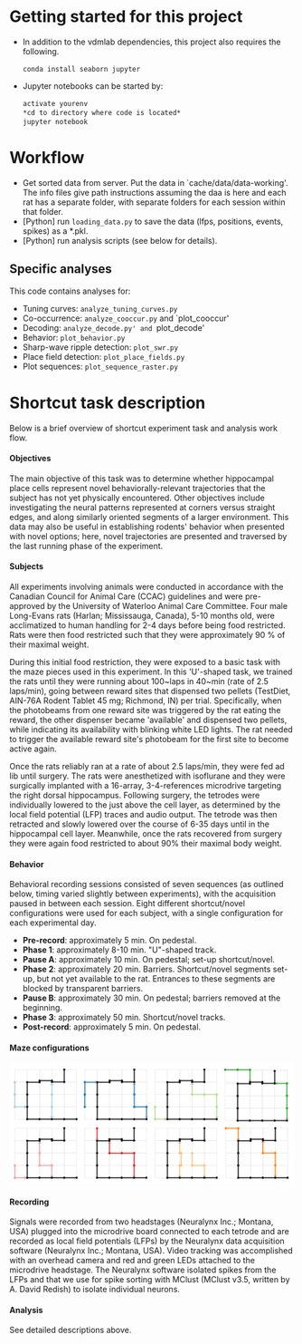 Getting started for this project
================================

* In addition to the vdmlab dependencies, 
  this project also requires the following.

  ```
  conda install seaborn jupyter
  ```

* Jupyter notebooks can be started by:

  ```
  activate yourenv
  *cd to directory where code is located*
  jupyter notebook
  ```

Workflow
========

* Get sorted data from server. Put the data in `cache/data/data-working'. 
  The info files give path instructions assuming the daa is here and each rat has 
  a separate folder, with separate folders for each session within that folder.
* [Python] run `loading_data.py` to save the data 
  (lfps, positions, events, spikes) as a *.pkl.
* [Python] run analysis scripts (see below for details).

## Specific analyses

This code contains analyses for:
* Tuning curves: `analyze_tuning_curves.py`
* Co-occurrence: `analyze_cooccur.py` and `plot_cooccur'
* Decoding: `analyze_decode.py' and `plot_decode'
* Behavior: `plot_behavior.py`
* Sharp-wave ripple detection: `plot_swr.py`
* Place field detection: `plot_place_fields.py`
* Plot sequences: `plot_sequence_raster.py`


Shortcut task description
=========================

Below is a brief overview of shortcut experiment task and 
analysis work flow.


#### Objectives

The main objective of this task was to determine whether  hippocampal place
cells represent novel behaviorally-relevant  trajectories that the subject has
not yet physically encountered. Other objectives include investigating the
neural patterns represented at corners versus straight edges, and along
similarly oriented segments of a larger environment. This data may also be
useful in establishing rodents' behavior when presented with novel options;
here, novel trajectories are presented and traversed by the last running phase
of the experiment.


#### Subjects

All experiments involving animals were conducted in accordance with the
Canadian Council for Animal Care (CCAC) guidelines and were pre-approved by
the University of Waterloo Animal Care Committee. Four male Long-Evans rats
(Harlan; Mississauga, Canada), 5-10 months old, were acclimatized to human
handling for 2-4 days before being food restricted. Rats were then food
restricted such that they were approximately 90 % of their maximal weight.

During this initial food restriction, they were exposed to a basic task with
the maze pieces used in this experiment. In this 'U'-shaped task, we trained
the rats until they were running about 100~laps in 40~min (rate of 2.5
laps/min), going between reward sites that dispensed two pellets (TestDiet,
AIN-76A Rodent Tablet 45 mg; Richmond, IN) per trial. Specifically, when the
photobeams from one reward site was triggered by the rat eating the reward,
the other dispenser became 'available' and dispensed two pellets, while
indicating its availability with blinking white LED lights. The rat needed to
trigger the available reward site's photobeam for the first site to become
active again.

Once the rats reliably ran at a rate of about 2.5 laps/min, they were fed ad
lib until surgery. The rats were anesthetized with isoflurane and they were
surgically implanted with a 16-array, 3-4-references microdrive targeting the
right dorsal hippocampus. Following surgery, the tetrodes were individually
lowered to the just above the cell layer, as determined by the local field
potential (LFP) traces and audio output. The tetrode was then retracted and
slowly lowered over the course of 6-35 days until in the hippocampal cell
layer. Meanwhile, once the rats recovered from surgery they were again food
restricted to about 90\% their maximal body weight.


#### Behavior

Behavioral recording sessions consisted of seven sequences (as outlined below,
timing varied slightly between experiments), with the acquisition paused in
between each session. Eight different shortcut/novel configurations were used
for each subject, with a single configuration for each experimental day.

* **Pre-record**: approximately 5 min. On pedestal.
* **Phase 1**: approximately 8-10 min. "U"-shaped track.
* **Pause A**: approximately 10 min. On pedestal; set-up shortcut/novel.
* **Phase 2**: approximately 20 min. Barriers. Shortcut/novel segments 
  set-up, but not yet available to the rat. Entrances to these segments 
  are blocked by transparent barriers.
* **Pause B**: approximately 30 min. On pedestal; barriers removed at 
  the beginning.
* **Phase 3**: approximately 50 min. Shortcut/novel tracks.
* **Post-record**: approximately 5 min. On pedestal.


#### Maze configurations

![8_different_maze_configurations](image_track_config.png)

#### Recording

Signals were recorded from two headstages (Neuralynx Inc.; Montana, USA)
plugged into the microdrive board connected to each tetrode and are recorded
as local field potentials (LFPs) by the Neuralynx data acquisition software
(Neuralynx Inc.; Montana, USA). Video tracking was accomplished with an
overhead camera and red and green LEDs attached to the microdrive headstage.
The Neuralynx software isolated spikes from the LFPs and that we use for spike
sorting with MClust (MClust v3.5, written by A. David Redish) to isolate
individual neurons.

#### Analysis

See detailed descriptions above.
